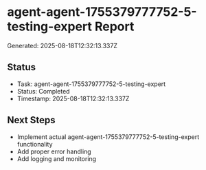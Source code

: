 # agent-agent-1755379777752-5-testing-expert Report

Generated: 2025-08-18T12:32:13.337Z

## Status
- Task: agent-agent-1755379777752-5-testing-expert
- Status: Completed
- Timestamp: 2025-08-18T12:32:13.337Z

## Next Steps
- Implement actual agent-agent-1755379777752-5-testing-expert functionality
- Add proper error handling
- Add logging and monitoring
